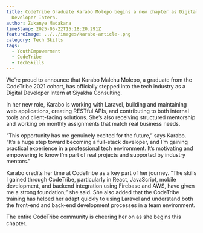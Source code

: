 ```yaml
---
title: CodeTribe Graduate Karabo Molepo begins a new chapter as Digital
  Developer Intern.
author: Zukanye Madakana
timeStamp: 2025-05-22T15:18:20.291Z
featureImage: ../../images/karabo-article-.png
category: Tech Skills
tags:
  - YouthEmpowerment
  - CodeTribe
  - TechSkills
---
```

We’re proud to announce that Karabo Malehu Molepo, a graduate from the CodeTribe 2021 cohort, has officially stepped into the tech industry as a Digital Developer Intern at Siyakha Consulting.

In her new role, Karabo is working with Laravel, building and maintaining web applications, creating RESTful APIs, and contributing to both internal tools and client-facing solutions. She’s also receiving structured mentorship and working on monthly assignments that match real business needs.

“This opportunity has me genuinely excited for the future,” says Karabo. “It’s a huge step toward becoming a full-stack developer, and I’m gaining practical experience in a professional tech environment. It’s motivating and empowering to know I’m part of real projects and supported by industry mentors.”

Karabo credits her time at CodeTribe as a key part of her journey. “The skills I gained through CodeTribe, particularly in React, JavaScript, mobile development, and backend integration using Firebase and AWS, have given me a strong foundation,” she said. She also added that the CodeTribe training has helped her adapt quickly to using Laravel and understand both the front-end and back-end development processes in a team environment.

The entire CodeTribe community is cheering her on as she begins this chapter.